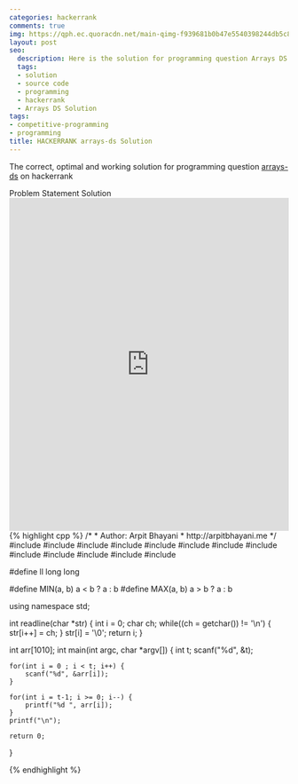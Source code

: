 ```yaml
---
categories: hackerrank
comments: true
img: https://qph.ec.quoracdn.net/main-qimg-f939681b0b47e5540398244db5c8966f?convert_to_webp=true
layout: post
seo:
  description: Here is the solution for programming question Arrays DS on hackerrank
  tags:
  - solution
  - source code
  - programming
  - hackerrank
  - Arrays DS Solution
tags:
- competitive-programming
- programming
title: HACKERRANK arrays-ds Solution
---
```

The correct, optimal and working solution for programming question [arrays-ds](https://www.hackerrank.com/challenges/arrays-ds) on hackerrank

<div class="ui secondary pointing large menu">
  <a class="grey item" data-tab="problem-statement">
    Problem Statement
  </a>
  <a class="active item grey" data-tab="solution">
    Solution
  </a>
</div>
<div class="ui bottom attached tab" data-tab="problem-statement">
    <iframe src="https://www.hackerrank.com/challenges/arrays-ds" width="100%" height="600px" style="overflow: scroll; border: none;"></iframe>
</div>
<div class="ui bottom attached active tab" data-tab="solution">
{% highlight cpp %}
/*
 *  Author: Arpit Bhayani
 *  http://arpitbhayani.me
 */
#include <cmath>
#include <cstdio>
#include <cstdlib>
#include <climits>
#include <deque>
#include <iostream>
#include <list>
#include <limits>
#include <map>
#include <queue>
#include <set>
#include <stack>
#include <vector>

#define ll long long

#define MIN(a, b) a < b ? a : b
#define MAX(a, b) a > b ? a : b

using namespace std;

int readline(char *str) {
    int i = 0;
    char ch;
    while((ch = getchar()) != '\n') {
        str[i++] = ch;
    }
    str[i] = '\0';
    return i;
}

int arr[1010];
int main(int argc, char *argv[]) {
    int t;
    scanf("%d", &t);

    for(int i = 0 ; i < t; i++) {
        scanf("%d", &arr[i]);
    }

    for(int i = t-1; i >= 0; i--) {
        printf("%d ", arr[i]);
    }
    printf("\n");

    return 0;
}

{% endhighlight %}
</div>
